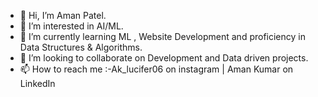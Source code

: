 - 👋 Hi, I’m Aman Patel.
- 👀 I’m interested in AI/ML.
- 🌱 I’m currently learning ML , Website Development and proficiency in Data Structures & Algorithms.
- 💞️ I’m looking to collaborate on Development and Data driven projects.
- 📫 How to reach me :-Ak_lucifer06 on instagram | Aman Kumar on LinkedIn
                      

<!---
Assassin0001/Assassin0001 is a ✨ special ✨ repository because its `README.md` (this file) appears on your GitHub profile.
You can click the Preview link to take a look at your changes.
--->
